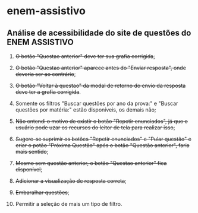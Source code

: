 # enem-assistivo

## Análise de acessibilidade do site de questões do ENEM ASSISTIVO

1. ~~O botão "Questao anterior" deve ter sua grafia corrigida~~;

2. ~~O botão "Questao anterior" aparece antes do "Enviar resposta", onde
deveria ser ao contrário~~;

3. ~~O botão "Voltar à questao" da modal de retorno do envio da resposta
deve ter a grafia corrigida~~.

4. Somente os filtros "Buscar questões por ano da prova:" e "Buscar
questões por matéria:" estão disponíveis, os demais não;

5. ~~Não entendi o motivo de existir o botão "Repetir enunciados", já
que o usuário pode uzar os recursos do leitor de tela para realizar
isso~~;

6. ~~Sugere-se suprimir os botões "Repetir enunciados" e "Pular questão"
e criar o potão "Próxima Questão" após o botão "Questão anterior",
faria mais sentido~~;

7. ~~Mesmo sem questão anterior, o botão "Questao anterior" fica disponível~~;

8. ~~Adicionar a visualização de resposta correta~~;

9. ~~Embaralhar questões~~;

10. Permitir a seleção de mais um tipo de filtro.
